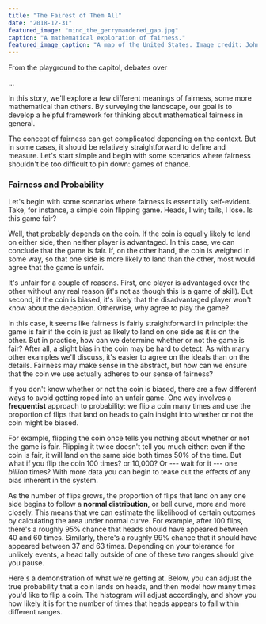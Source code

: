 ```yaml
---
title: "The Fairest of Them All"
date: "2018-12-31"
featured_image: "mind_the_gerrymandered_gap.jpg"
caption: "A mathematical exploration of fairness."
featured_image_caption: "A map of the United States. Image credit: John-Mark Smith on Unsplash."
---
```


From the playground to the capitol, debates over 

...

In this story, we'll explore a few different meanings of fairness, some more
mathematical than others. By surveying the landscape, our goal is to develop a
helpful framework for thinking about mathematical fairness in general.

The concept of fairness can get complicated depending on the context. But in
some cases, it should be relatively straightforward to define and measure. Let's
start simple and begin with some scenarios where fairness shouldn't be too
difficult to pin down: games of chance.

### Fairness and Probability

Let's begin with some scenarios where fairness is essentially self-evident.
Take, for instance, a simple coin flipping game. Heads, I win; tails, I lose.
Is this game fair?

Well, that probably depends on the coin. If the coin is equally likely to land
on either side, then neither player is advantaged. In this case, we can conclude
that the game is fair. If, on the other hand, the coin is weighed in some way,
so that one side is more likely to land than the other, most would agree that
the game is unfair.

It's unfair for a couple of reasons. First, one player is advantaged over the
other without any real reason (it's not as though this is a game of skill). But
second, if the coin is biased, it's likely that the disadvantaged player won't
know about the deception. Otherwise, why agree to play the game?

In this case, it seems like fairness is fairly straightforward in principle: the
game is fair if the coin is just as likely to land on one side as it is on the
other. But in practice, how can we determine whether or not the game is fair?
After all, a slight bias in the coin may be hard to detect. As with many other
examples we'll discuss, it's easier to agree on the ideals than on the details.
Fairness may make sense in the abstract, but how can we ensure that the coin we
use actually adheres to our sense of fairness?

If you don't know whether or not the coin is biased, there are a few different
ways to avoid getting roped into an unfair game. One way involves a
**frequentist** approach to probability: we flip a coin many times and use the
proportion of flips that land on heads to gain insight into whether or not the
coin might be biased.

For example, flipping the coin once tells you nothing about whether or not the
game is fair. Flipping it twice doesn't tell you much either: even if the coin
is fair, it will land on the same side both times 50% of the time. But what if
you flip the coin 100 times? or 10,000? Or --- wait for it --- one *billion*
times? With more data you can begin to tease out the effects of any bias
inherent in the system. 

As the number of flips grows, the proportion of flips that land on any one side
begins to follow a **normal distribution**, or bell curve,  more and more
closely. This means that we can estimate the likelihood of certain outcomes by
calculating the area under normal curve. For example, after 100 flips, there's a
roughly 95% chance that heads should have appeared between 40 and 60 times.
Similarly, there's a roughly 99% chance that it should have appeared between 37
and 63 times. Depending on your tolerance for unlikely events, a head tally
outside of one of these two ranges should give you pause.

Here's a demonstration of what we're getting at. Below, you can adjust the true
probability that a coin lands on heads, and then model how many times you'd like
to flip a coin. The histogram will adjust accordingly, and show you how likely
it is for the number of times that heads appears to fall within different ranges.


